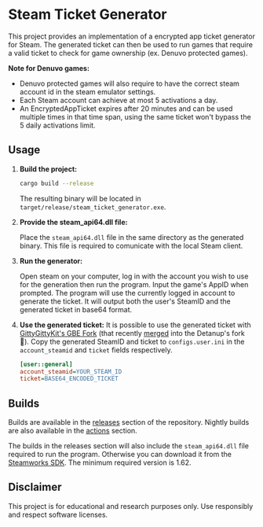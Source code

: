 # Steam Ticket Generator

This project provides an implementation of a encrypted app ticket generator for Steam. The generated ticket can then be used to run games that require a valid ticket to check for game ownership (ex. Denuvo protected games).

**Note for Denuvo games:**
 - Denuvo protected games will also require to have the correct steam account id in the steam emulator settings.
 - Each Steam account can achieve at most 5 activations a day.
 - An EncryptedAppTicket expires after 20 minutes and can be used multiple times in that time span, using the same ticket won't bypass the 5 daily activations limit.

## Usage

1. **Build the project:**

    ```sh
    cargo build --release
    ```

    The resulting binary will be located in `target/release/steam_ticket_generator.exe`.

2. **Provide the steam_api64.dll file:**

    Place the `steam_api64.dll` file in the same directory as the generated binary. This file is required to comunicate with the local Steam client.

3. **Run the generator:**

    Open steam on your computer, log in with the account you wish to use for the generation then run the program.
    Input the game's AppID when prompted. The program will use the currently logged in account to generate the ticket.
    It will output both the user's SteamID and the generated ticket in base64 format.

4. **Use the generated ticket:**
    It is possible to use the generated ticket with [GittyGittyKit's GBE Fork](https://github.com/GittyGittyKit/gbe_fork/releases) (that recently [merged](https://github.com/Detanup01/gbe_fork/pull/274) into the Detanup's fork 🎉).
    Copy the generated SteamID and ticket to `configs.user.ini` in the `account_steamid` and `ticket` fields respectively.
    ```ini
    [user::general]
    account_steamid=YOUR_STEAM_ID
    ticket=BASE64_ENCODED_TICKET
    ```

## Builds

Builds are available in the [releases](https://github.com/denuvosanctuary/steam-ticket-generator/releases) section of the repository. Nightly builds are also available in the [actions](https://github.com/denuvosanctuary/steam-ticket-generator/actions) section.

The builds in the releases section will also include the `steam_api64.dll` file required to run the program. Otherwise you can download it from the [Steamworks SDK](https://partner.steamgames.com/doc/sdk). The minimum required version is 1.62.

## Disclaimer

This project is for educational and research purposes only. Use responsibly and respect software licenses.
